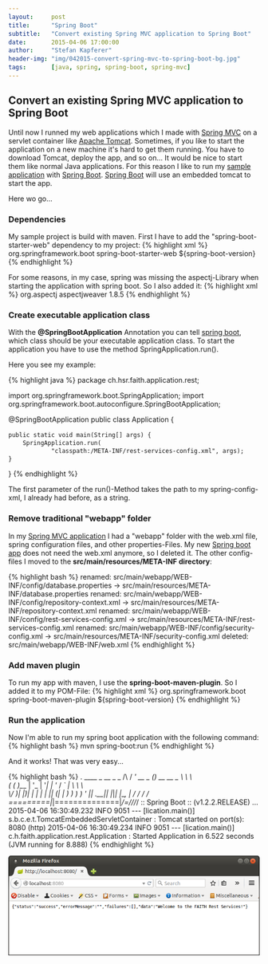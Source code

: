 ```yaml
---
layout:     post
title:      "Spring Boot"
subtitle:   "Convert existing Spring MVC application to Spring Boot"
date:       2015-04-06 17:00:00
author:     "Stefan Kapferer"
header-img: "img/042015-convert-spring-mvc-to-spring-boot-bg.jpg"
tags:       [java, spring, spring-boot, spring-mvc]
---
```


## Convert an existing Spring MVC application to Spring Boot

Until now I runned my web applications which I made with [Spring MVC](https://spring.io/guides/gs/serving-web-content/) on a servlet container like [Apache Tomcat](http://tomcat.apache.org/).
Sometimes, if you like to start the application on a new machine it's hard to get them running. You have to download Tomcat, deploy the app, and so on... It would be nice to start them like normal Java applications. For this reason I like to run my [sample application](https://github.com/stefan-ka/FAITH-ServerComponent/tree/spring-boot) with [Spring Boot](http://projects.spring.io/spring-boot/). [Spring Boot](http://projects.spring.io/spring-boot/) will use an embedded tomcat to start the app. 

Here wo go...

### Dependencies

My sample project is build with maven.
First I have to add the "spring-boot-starter-web" dependency to my project:
{% highlight xml %}
<dependency>
    <groupId>org.springframework.boot</groupId>
    <artifactId>spring-boot-starter-web</artifactId>
    <version>${spring-boot-version}</version>
</dependency>
{% endhighlight %}

For some reasons, in my case, spring was missing the aspectj-Library when starting
the application with spring boot. So I also added it:
{% highlight xml %}
<dependency>
    <groupId>org.aspectj</groupId>
    <artifactId>aspectjweaver</artifactId>
    <version>1.8.5</version>
</dependency>
{% endhighlight %}


### Create executable application class

With the **@SpringBootApplication** Annotation you can tell [spring boot](http://projects.spring.io/spring-boot/), which class should be your executable application class.
To start the application you have to use the method SpringApplication.run().

Here you see my example:

{% highlight java %}
package ch.hsr.faith.application.rest;

import org.springframework.boot.SpringApplication;
import org.springframework.boot.autoconfigure.SpringBootApplication;

@SpringBootApplication
public class Application {

	public static void main(String[] args) {
		SpringApplication.run(
				"classpath:/META-INF/rest-services-config.xml", args);
	}

}
{% endhighlight %}

The first parameter of the run()-Method takes the path to my spring-config-xml, I already had before, as a string.

### Remove traditional "webapp" folder

In my [Spring MVC application](https://spring.io/guides/gs/serving-web-content/) I had a "webapp" folder with the web.xml file, spring configuration files, and other properties-Files.
My new [Spring boot app](http://projects.spring.io/spring-boot/) does not need the web.xml anymore, so I deleted it.
The other config-files I moved to the **src/main/resources/META-INF directory**:

{% highlight bash %}
renamed:    src/main/webapp/WEB-INF/config/database.properties -> src/main/resources/META-INF/database.properties
renamed:    src/main/webapp/WEB-INF/config/repository-context.xml -> src/main/resources/META-INF/repository-context.xml
renamed:    src/main/webapp/WEB-INF/config/rest-services-config.xml -> src/main/resources/META-INF/rest-services-config.xml
renamed:    src/main/webapp/WEB-INF/config/security-config.xml -> src/main/resources/META-INF/security-config.xml
deleted:    src/main/webapp/WEB-INF/web.xml
{% endhighlight %}

### Add maven plugin

To run my app with maven, I use the **spring-boot-maven-plugin**.
So I added it to my POM-File:
{% highlight xml %}
<build>
    <plugins>
        <plugin>
            <groupId>org.springframework.boot</groupId>
            <artifactId>spring-boot-maven-plugin</artifactId>
            <version>${spring-boot-version}</version>
        </plugin>
    </plugins>
</build>
{% endhighlight %}

### Run the application

Now I'm able to run my spring boot application with the following command:
{% highlight bash %}
mvn spring-boot:run
{% endhighlight %}

And it works! That was very easy...

{% highlight bash %}
  .   ____          _            __ _ _
 /\\ / ___'_ __ _ _(_)_ __  __ _ \ \ \ \
( ( )\___ | '_ | '_| | '_ \/ _` | \ \ \ \
 \\/  ___)| |_)| | | | | || (_| |  ) ) ) )
  '  |____| .__|_| |_|_| |_\__, | / / / /
 =========|_|==============|___/=/_/_/_/
 :: Spring Boot ::        (v1.2.2.RELEASE)
...
2015-04-06 16:30:49.232  INFO 9051 --- [lication.main()] s.b.c.e.t.TomcatEmbeddedServletContainer : Tomcat started on port(s): 8080 (http)
2015-04-06 16:30:49.234  INFO 9051 --- [lication.main()] c.h.faith.application.rest.Application   : Started Application in 6.522 seconds (JVM running for 8.888)
{% endhighlight %}

![Running app](/media/042015-convert-spring-mvc-to-spring-boot-running-app.png)


